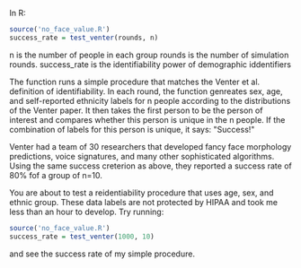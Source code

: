 

In R:
```r
source('no_face_value.R')
success_rate = test_venter(rounds, n)
```

n is the number of people in each group
rounds is the number of simulation rounds.
success_rate is the identifiability power of demographic iddentifiers

The function runs a simple procedure that matches the Venter et al.
definition of identifiability.
In each round, the function genreates sex, age, and self-reported ethnicity labels for n people according to the distributions of the Venter paper. It then takes the first person to be the person of interest and compares whether this person is unique in the n people. If the combination of labels for this person is unique, it says: "Success!"

Venter had a team of 30 researchers that developed fancy face morphology predictions, voice signatures, and many other sophisticated algorithms. Using the same success creterion as above, they reported a success rate of 80% fof a group of n=10.

You are about to test a reidentiability procedure that uses age, sex, and ethnic group. These data labels are not protected by HIPAA and took me less than an hour to develop. Try running: 

```r
source('no_face_value.R')
success_rate = test_venter(1000, 10)
```

and see the success rate of my simple procedure.
